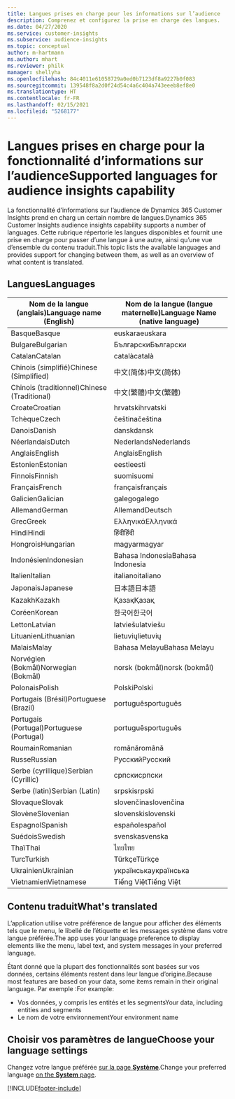 ```yaml
---
title: Langues prises en charge pour les informations sur l’audience
description: Comprenez et configurez la prise en charge des langues.
ms.date: 04/27/2020
ms.service: customer-insights
ms.subservice: audience-insights
ms.topic: conceptual
author: m-hartmann
ms.author: mhart
ms.reviewer: philk
manager: shellyha
ms.openlocfilehash: 84c4011e61058729a0ed0b7123df8a9227b0f083
ms.sourcegitcommit: 139548f8a2d0f24d54c4a6c404a743eeeb8ef8e0
ms.translationtype: HT
ms.contentlocale: fr-FR
ms.lasthandoff: 02/15/2021
ms.locfileid: "5268177"
---
```

# <a name="supported-languages-for-audience-insights-capability"></a><span data-ttu-id="031ff-103">Langues prises en charge pour la fonctionnalité d’informations sur l’audience</span><span class="sxs-lookup"><span data-stu-id="031ff-103">Supported languages for audience insights capability</span></span>

<span data-ttu-id="031ff-104">La fonctionnalité d’informations sur l’audience de Dynamics 365 Customer Insights prend en charg un certain nombre de langues.</span><span class="sxs-lookup"><span data-stu-id="031ff-104">Dynamics 365 Customer Insights audience insights capability supports a number of languages.</span></span> <span data-ttu-id="031ff-105">Cette rubrique répertorie les langues disponibles et fournit une prise en charge pour passer d’une langue à une autre, ainsi qu’une vue d’ensemble du contenu traduit.</span><span class="sxs-lookup"><span data-stu-id="031ff-105">This topic lists the available languages and provides support for changing between them, as well as an overview of what content is translated.</span></span>

## <a name="languages"></a><span data-ttu-id="031ff-106">Langues</span><span class="sxs-lookup"><span data-stu-id="031ff-106">Languages</span></span>

| <span data-ttu-id="031ff-107">Nom de la langue (anglais)</span><span class="sxs-lookup"><span data-stu-id="031ff-107">Language name (English)</span></span>|  <span data-ttu-id="031ff-108">Nom de la langue (langue maternelle)</span><span class="sxs-lookup"><span data-stu-id="031ff-108">Language Name (native language)</span></span> |
| ------------- | ------------- |
| <span data-ttu-id="031ff-109">Basque</span><span class="sxs-lookup"><span data-stu-id="031ff-109">Basque</span></span> | <span data-ttu-id="031ff-110">euskara</span><span class="sxs-lookup"><span data-stu-id="031ff-110">euskara</span></span> |
| <span data-ttu-id="031ff-111">Bulgare</span><span class="sxs-lookup"><span data-stu-id="031ff-111">Bulgarian</span></span> | <span data-ttu-id="031ff-112">Български</span><span class="sxs-lookup"><span data-stu-id="031ff-112">Български</span></span> |
| <span data-ttu-id="031ff-113">Catalan</span><span class="sxs-lookup"><span data-stu-id="031ff-113">Catalan</span></span> | <span data-ttu-id="031ff-114">català</span><span class="sxs-lookup"><span data-stu-id="031ff-114">català</span></span> |
| <span data-ttu-id="031ff-115">Chinois (simplifié)</span><span class="sxs-lookup"><span data-stu-id="031ff-115">Chinese (Simplified)</span></span> | <span data-ttu-id="031ff-116">中文(简体)</span><span class="sxs-lookup"><span data-stu-id="031ff-116">中文(简体)</span></span> |
| <span data-ttu-id="031ff-117">Chinois (traditionnel)</span><span class="sxs-lookup"><span data-stu-id="031ff-117">Chinese (Traditional)</span></span> | <span data-ttu-id="031ff-118">中文(繁體)</span><span class="sxs-lookup"><span data-stu-id="031ff-118">中文(繁體)</span></span> |
| <span data-ttu-id="031ff-119">Croate</span><span class="sxs-lookup"><span data-stu-id="031ff-119">Croatian</span></span> | <span data-ttu-id="031ff-120">hrvatski</span><span class="sxs-lookup"><span data-stu-id="031ff-120">hrvatski</span></span> |
| <span data-ttu-id="031ff-121">Tchèque</span><span class="sxs-lookup"><span data-stu-id="031ff-121">Czech</span></span> | <span data-ttu-id="031ff-122">čeština</span><span class="sxs-lookup"><span data-stu-id="031ff-122">čeština</span></span> |
| <span data-ttu-id="031ff-123">Danois</span><span class="sxs-lookup"><span data-stu-id="031ff-123">Danish</span></span> | <span data-ttu-id="031ff-124">dansk</span><span class="sxs-lookup"><span data-stu-id="031ff-124">dansk</span></span> |
| <span data-ttu-id="031ff-125">Néerlandais</span><span class="sxs-lookup"><span data-stu-id="031ff-125">Dutch</span></span> | <span data-ttu-id="031ff-126">Nederlands</span><span class="sxs-lookup"><span data-stu-id="031ff-126">Nederlands</span></span> |
| <span data-ttu-id="031ff-127">Anglais</span><span class="sxs-lookup"><span data-stu-id="031ff-127">English</span></span> | <span data-ttu-id="031ff-128">Anglais</span><span class="sxs-lookup"><span data-stu-id="031ff-128">English</span></span> |
| <span data-ttu-id="031ff-129">Estonien</span><span class="sxs-lookup"><span data-stu-id="031ff-129">Estonian</span></span> | <span data-ttu-id="031ff-130">eesti</span><span class="sxs-lookup"><span data-stu-id="031ff-130">eesti</span></span> |
| <span data-ttu-id="031ff-131">Finnois</span><span class="sxs-lookup"><span data-stu-id="031ff-131">Finnish</span></span> | <span data-ttu-id="031ff-132">suomi</span><span class="sxs-lookup"><span data-stu-id="031ff-132">suomi</span></span> |
| <span data-ttu-id="031ff-133">Français</span><span class="sxs-lookup"><span data-stu-id="031ff-133">French</span></span> | <span data-ttu-id="031ff-134">français</span><span class="sxs-lookup"><span data-stu-id="031ff-134">français</span></span> |
| <span data-ttu-id="031ff-135">Galicien</span><span class="sxs-lookup"><span data-stu-id="031ff-135">Galician</span></span> | <span data-ttu-id="031ff-136">galego</span><span class="sxs-lookup"><span data-stu-id="031ff-136">galego</span></span> |
| <span data-ttu-id="031ff-137">Allemand</span><span class="sxs-lookup"><span data-stu-id="031ff-137">German</span></span> | <span data-ttu-id="031ff-138">Allemand</span><span class="sxs-lookup"><span data-stu-id="031ff-138">Deutsch</span></span> |
| <span data-ttu-id="031ff-139">Grec</span><span class="sxs-lookup"><span data-stu-id="031ff-139">Greek</span></span> | <span data-ttu-id="031ff-140">Ελληνικά</span><span class="sxs-lookup"><span data-stu-id="031ff-140">Ελληνικά</span></span> |
| <span data-ttu-id="031ff-141">Hindi</span><span class="sxs-lookup"><span data-stu-id="031ff-141">Hindi</span></span> | <span data-ttu-id="031ff-142">हिंदी</span><span class="sxs-lookup"><span data-stu-id="031ff-142">हिंदी</span></span> |
| <span data-ttu-id="031ff-143">Hongrois</span><span class="sxs-lookup"><span data-stu-id="031ff-143">Hungarian</span></span> | <span data-ttu-id="031ff-144">magyar</span><span class="sxs-lookup"><span data-stu-id="031ff-144">magyar</span></span> |
| <span data-ttu-id="031ff-145">Indonésien</span><span class="sxs-lookup"><span data-stu-id="031ff-145">Indonesian</span></span> | <span data-ttu-id="031ff-146">Bahasa Indonesia</span><span class="sxs-lookup"><span data-stu-id="031ff-146">Bahasa Indonesia</span></span> |
| <span data-ttu-id="031ff-147">Italien</span><span class="sxs-lookup"><span data-stu-id="031ff-147">Italian</span></span> | <span data-ttu-id="031ff-148">italiano</span><span class="sxs-lookup"><span data-stu-id="031ff-148">italiano</span></span> |
| <span data-ttu-id="031ff-149">Japonais</span><span class="sxs-lookup"><span data-stu-id="031ff-149">Japanese</span></span> | <span data-ttu-id="031ff-150">日本語</span><span class="sxs-lookup"><span data-stu-id="031ff-150">日本語</span></span> |
| <span data-ttu-id="031ff-151">Kazakh</span><span class="sxs-lookup"><span data-stu-id="031ff-151">Kazakh</span></span> | <span data-ttu-id="031ff-152">Қазақ</span><span class="sxs-lookup"><span data-stu-id="031ff-152">Қазақ</span></span> |
| <span data-ttu-id="031ff-153">Coréen</span><span class="sxs-lookup"><span data-stu-id="031ff-153">Korean</span></span> | <span data-ttu-id="031ff-154">한국어</span><span class="sxs-lookup"><span data-stu-id="031ff-154">한국어</span></span> |
| <span data-ttu-id="031ff-155">Letton</span><span class="sxs-lookup"><span data-stu-id="031ff-155">Latvian</span></span> | <span data-ttu-id="031ff-156">latviešu</span><span class="sxs-lookup"><span data-stu-id="031ff-156">latviešu</span></span> |
| <span data-ttu-id="031ff-157">Lituanien</span><span class="sxs-lookup"><span data-stu-id="031ff-157">Lithuanian</span></span> | <span data-ttu-id="031ff-158">lietuvių</span><span class="sxs-lookup"><span data-stu-id="031ff-158">lietuvių</span></span> |
| <span data-ttu-id="031ff-159">Malais</span><span class="sxs-lookup"><span data-stu-id="031ff-159">Malay</span></span> | <span data-ttu-id="031ff-160">Bahasa Melayu</span><span class="sxs-lookup"><span data-stu-id="031ff-160">Bahasa Melayu</span></span> |
| <span data-ttu-id="031ff-161">Norvégien (Bokmål)</span><span class="sxs-lookup"><span data-stu-id="031ff-161">Norwegian (Bokmål)</span></span> | <span data-ttu-id="031ff-162">norsk (bokmål)</span><span class="sxs-lookup"><span data-stu-id="031ff-162">norsk (bokmål)</span></span> |
| <span data-ttu-id="031ff-163">Polonais</span><span class="sxs-lookup"><span data-stu-id="031ff-163">Polish</span></span> | <span data-ttu-id="031ff-164">Polski</span><span class="sxs-lookup"><span data-stu-id="031ff-164">Polski</span></span> |
| <span data-ttu-id="031ff-165">Portugais (Brésil)</span><span class="sxs-lookup"><span data-stu-id="031ff-165">Portuguese (Brazil)</span></span> | <span data-ttu-id="031ff-166">português</span><span class="sxs-lookup"><span data-stu-id="031ff-166">português</span></span> |
| <span data-ttu-id="031ff-167">Portugais (Portugal)</span><span class="sxs-lookup"><span data-stu-id="031ff-167">Portuguese (Portugal)</span></span> | <span data-ttu-id="031ff-168">português</span><span class="sxs-lookup"><span data-stu-id="031ff-168">português</span></span> |
| <span data-ttu-id="031ff-169">Roumain</span><span class="sxs-lookup"><span data-stu-id="031ff-169">Romanian</span></span> | <span data-ttu-id="031ff-170">română</span><span class="sxs-lookup"><span data-stu-id="031ff-170">română</span></span> |
| <span data-ttu-id="031ff-171">Russe</span><span class="sxs-lookup"><span data-stu-id="031ff-171">Russian</span></span> | <span data-ttu-id="031ff-172">Русский</span><span class="sxs-lookup"><span data-stu-id="031ff-172">Русский</span></span> |
| <span data-ttu-id="031ff-173">Serbe (cyrillique)</span><span class="sxs-lookup"><span data-stu-id="031ff-173">Serbian (Cyrillic)</span></span> | <span data-ttu-id="031ff-174">српски</span><span class="sxs-lookup"><span data-stu-id="031ff-174">српски</span></span> |
| <span data-ttu-id="031ff-175">Serbe (latin)</span><span class="sxs-lookup"><span data-stu-id="031ff-175">Serbian (Latin)</span></span> | <span data-ttu-id="031ff-176">srpski</span><span class="sxs-lookup"><span data-stu-id="031ff-176">srpski</span></span> |
| <span data-ttu-id="031ff-177">Slovaque</span><span class="sxs-lookup"><span data-stu-id="031ff-177">Slovak</span></span> | <span data-ttu-id="031ff-178">slovenčina</span><span class="sxs-lookup"><span data-stu-id="031ff-178">slovenčina</span></span> |
| <span data-ttu-id="031ff-179">Slovène</span><span class="sxs-lookup"><span data-stu-id="031ff-179">Slovenian</span></span> | <span data-ttu-id="031ff-180">slovenski</span><span class="sxs-lookup"><span data-stu-id="031ff-180">slovenski</span></span> |
| <span data-ttu-id="031ff-181">Espagnol</span><span class="sxs-lookup"><span data-stu-id="031ff-181">Spanish</span></span> | <span data-ttu-id="031ff-182">español</span><span class="sxs-lookup"><span data-stu-id="031ff-182">español</span></span> |
| <span data-ttu-id="031ff-183">Suédois</span><span class="sxs-lookup"><span data-stu-id="031ff-183">Swedish</span></span> | <span data-ttu-id="031ff-184">svenska</span><span class="sxs-lookup"><span data-stu-id="031ff-184">svenska</span></span> |
| <span data-ttu-id="031ff-185">Thaï</span><span class="sxs-lookup"><span data-stu-id="031ff-185">Thai</span></span> | <span data-ttu-id="031ff-186">ไทย</span><span class="sxs-lookup"><span data-stu-id="031ff-186">ไทย</span></span> |
| <span data-ttu-id="031ff-187">Turc</span><span class="sxs-lookup"><span data-stu-id="031ff-187">Turkish</span></span> | <span data-ttu-id="031ff-188">Türkçe</span><span class="sxs-lookup"><span data-stu-id="031ff-188">Türkçe</span></span> |
| <span data-ttu-id="031ff-189">Ukrainien</span><span class="sxs-lookup"><span data-stu-id="031ff-189">Ukrainian</span></span> | <span data-ttu-id="031ff-190">українська</span><span class="sxs-lookup"><span data-stu-id="031ff-190">українська</span></span> |
| <span data-ttu-id="031ff-191">Vietnamien</span><span class="sxs-lookup"><span data-stu-id="031ff-191">Vietnamese</span></span> | <span data-ttu-id="031ff-192">Tiếng Việt</span><span class="sxs-lookup"><span data-stu-id="031ff-192">Tiếng Việt</span></span> |

## <a name="whats-translated"></a><span data-ttu-id="031ff-193">Contenu traduit</span><span class="sxs-lookup"><span data-stu-id="031ff-193">What's translated</span></span>

<span data-ttu-id="031ff-194">L’application utilise votre préférence de langue pour afficher des éléments tels que le menu, le libellé de l’étiquette et les messages système dans votre langue préférée.</span><span class="sxs-lookup"><span data-stu-id="031ff-194">The app uses your language preference to display elements like the menu, label text, and system messages in your preferred language.</span></span>

<span data-ttu-id="031ff-195">Étant donné que la plupart des fonctionnalités sont basées sur vos données, certains éléments restent dans leur langue d’origine.</span><span class="sxs-lookup"><span data-stu-id="031ff-195">Because most features are based on your data, some items remain in their original language.</span></span> <span data-ttu-id="031ff-196">Par exemple :</span><span class="sxs-lookup"><span data-stu-id="031ff-196">For example:</span></span>

- <span data-ttu-id="031ff-197">Vos données, y compris les entités et les segments</span><span class="sxs-lookup"><span data-stu-id="031ff-197">Your data, including entities and segments</span></span>
- <span data-ttu-id="031ff-198">Le nom de votre environnement</span><span class="sxs-lookup"><span data-stu-id="031ff-198">Your environment name</span></span>

## <a name="choose-your-language-settings"></a><span data-ttu-id="031ff-199">Choisir vos paramètres de langue</span><span class="sxs-lookup"><span data-stu-id="031ff-199">Choose your language settings</span></span>  

<span data-ttu-id="031ff-200">Changez votre langue préférée [sur la page **Système**](system.md).</span><span class="sxs-lookup"><span data-stu-id="031ff-200">Change your preferred language [on the **System** page](system.md).</span></span>


[!INCLUDE[footer-include](../includes/footer-banner.md)]